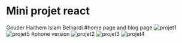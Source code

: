 # Mini projet react
Gouder Haithem 
Islam Belhardi
 #home page and blog page 
![projet1](https://user-images.githubusercontent.com/88113629/209844592-b33413c2-7a3e-4b52-a1ea-6273e2145531.png)
![projet5](https://user-images.githubusercontent.com/88113629/209844685-0a0b5d58-2390-409a-a2ca-ff8a51e6e2aa.png)
#phone version 
![projet2](https://user-images.githubusercontent.com/88113629/209844621-987471d1-9848-479d-b720-91e9df657c6b.png)
![projet3](https://user-images.githubusercontent.com/88113629/209844637-05a141e6-c8e1-4aae-9f07-b559569e01bb.png)
![projet4](https://user-images.githubusercontent.com/88113629/209844667-a88e1c2e-c5f8-424b-b292-39cce6648424.png)
